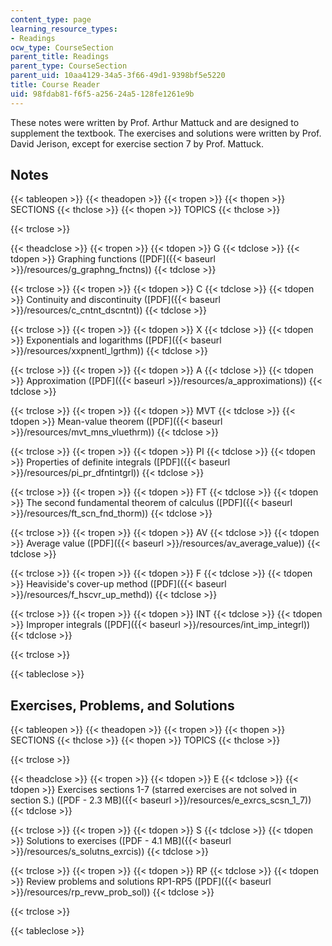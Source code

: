 ```yaml
---
content_type: page
learning_resource_types:
- Readings
ocw_type: CourseSection
parent_title: Readings
parent_type: CourseSection
parent_uid: 10aa4129-34a5-3f66-49d1-9398bf5e5220
title: Course Reader
uid: 98fdab81-f6f5-a256-24a5-128fe1261e9b
---
```


These notes were written by Prof. Arthur Mattuck and are designed to supplement the textbook. The exercises and solutions were written by Prof. David Jerison, except for exercise section 7 by Prof. Mattuck.

Notes
-----

{{< tableopen >}}
{{< theadopen >}}
{{< tropen >}}
{{< thopen >}}
SECTIONS
{{< thclose >}}
{{< thopen >}}
TOPICS
{{< thclose >}}

{{< trclose >}}

{{< theadclose >}}
{{< tropen >}}
{{< tdopen >}}
G
{{< tdclose >}}
{{< tdopen >}}
Graphing functions ([PDF]({{< baseurl >}}/resources/g_graphng_fnctns))
{{< tdclose >}}

{{< trclose >}}
{{< tropen >}}
{{< tdopen >}}
C
{{< tdclose >}}
{{< tdopen >}}
Continuity and discontinuity ([PDF]({{< baseurl >}}/resources/c_cntnt_dscntnt))
{{< tdclose >}}

{{< trclose >}}
{{< tropen >}}
{{< tdopen >}}
X
{{< tdclose >}}
{{< tdopen >}}
Exponentials and logarithms ([PDF]({{< baseurl >}}/resources/xxpnentl_lgrthm))
{{< tdclose >}}

{{< trclose >}}
{{< tropen >}}
{{< tdopen >}}
A
{{< tdclose >}}
{{< tdopen >}}
Approximation ([PDF]({{< baseurl >}}/resources/a_approximations))
{{< tdclose >}}

{{< trclose >}}
{{< tropen >}}
{{< tdopen >}}
MVT
{{< tdclose >}}
{{< tdopen >}}
Mean-value theorem ([PDF]({{< baseurl >}}/resources/mvt_mns_vluethrm))
{{< tdclose >}}

{{< trclose >}}
{{< tropen >}}
{{< tdopen >}}
PI
{{< tdclose >}}
{{< tdopen >}}
Properties of definite integrals ([PDF]({{< baseurl >}}/resources/pi_pr_dfntintgrl))
{{< tdclose >}}

{{< trclose >}}
{{< tropen >}}
{{< tdopen >}}
FT
{{< tdclose >}}
{{< tdopen >}}
The second fundamental theorem of calculus ([PDF]({{< baseurl >}}/resources/ft_scn_fnd_thorm))
{{< tdclose >}}

{{< trclose >}}
{{< tropen >}}
{{< tdopen >}}
AV
{{< tdclose >}}
{{< tdopen >}}
Average value ([PDF]({{< baseurl >}}/resources/av_average_value))
{{< tdclose >}}

{{< trclose >}}
{{< tropen >}}
{{< tdopen >}}
F
{{< tdclose >}}
{{< tdopen >}}
Heaviside's cover-up method ([PDF]({{< baseurl >}}/resources/f_hscvr_up_methd))
{{< tdclose >}}

{{< trclose >}}
{{< tropen >}}
{{< tdopen >}}
INT
{{< tdclose >}}
{{< tdopen >}}
Improper integrals ([PDF]({{< baseurl >}}/resources/int_imp_integrl))
{{< tdclose >}}

{{< trclose >}}

{{< tableclose >}}

Exercises, Problems, and Solutions
----------------------------------

{{< tableopen >}}
{{< theadopen >}}
{{< tropen >}}
{{< thopen >}}
SECTIONS
{{< thclose >}}
{{< thopen >}}
TOPICS
{{< thclose >}}

{{< trclose >}}

{{< theadclose >}}
{{< tropen >}}
{{< tdopen >}}
E
{{< tdclose >}}
{{< tdopen >}}
Exercises sections 1-7 (starred exercises are not solved in section S.) ([PDF - 2.3 MB]({{< baseurl >}}/resources/e_exrcs_scsn_1_7))
{{< tdclose >}}

{{< trclose >}}
{{< tropen >}}
{{< tdopen >}}
S
{{< tdclose >}}
{{< tdopen >}}
Solutions to exercises ([PDF - 4.1 MB]({{< baseurl >}}/resources/s_solutns_exrcis))
{{< tdclose >}}

{{< trclose >}}
{{< tropen >}}
{{< tdopen >}}
RP
{{< tdclose >}}
{{< tdopen >}}
Review problems and solutions RP1-RP5 ([PDF]({{< baseurl >}}/resources/rp_revw_prob_sol))
{{< tdclose >}}

{{< trclose >}}

{{< tableclose >}}